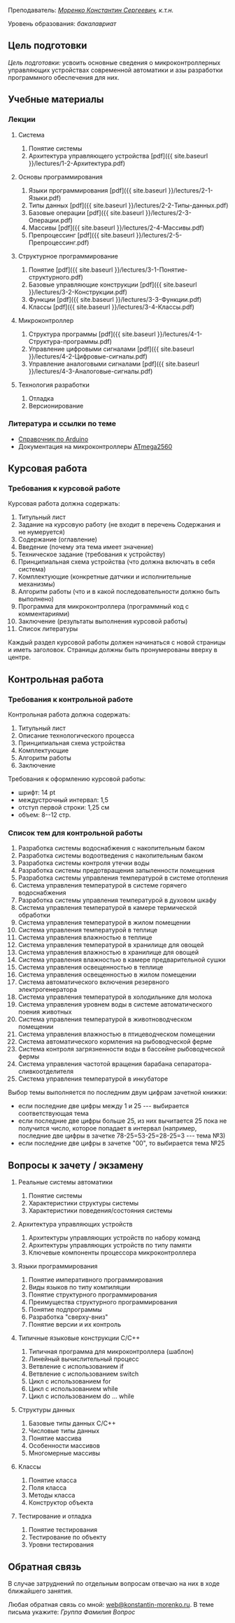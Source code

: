 <!-- Yandex.Metrika counter -->
<script type="text/javascript" >
   (function(m,e,t,r,i,k,a){m[i]=m[i]||function(){(m[i].a=m[i].a||[]).push(arguments)};
   m[i].l=1*new Date();k=e.createElement(t),a=e.getElementsByTagName(t)[0],k.async=1,k.src=r,a.parentNode.insertBefore(k,a)})
   (window, document, "script", "https://mc.yandex.ru/metrika/tag.js", "ym");

   ym(69954367, "init", {
        clickmap:true,
        trackLinks:true,
        accurateTrackBounce:true
   });
</script>
<noscript><div><img src="https://mc.yandex.ru/watch/69954367" style="position:absolute; left:-9999px;" alt="" /></div></noscript>
<!-- /Yandex.Metrika counter -->


Преподаватель: *[Моренко Константин Сергеевич](https://konstantin-morenko.ru), к.т.н.*

Уровень образования: *бакалавриат*


## Цель подготовки

*Цель подготовки:* усвоить основные сведения о микроконтроллерных
управляющих устройствах современной автоматики и азы разработки
программного обеспечения для них.


## Учебные материалы


### Лекции

1. Система
   1. Понятие системы
   2. Архитектура управляющего устройства [pdf]({{ site.baseurl }}/lectures/1-2-Архитектура.pdf)

2. Основы программирования
   1. Языки программирования [pdf]({{ site.baseurl }}/lectures/2-1-Языки.pdf)
   2. Типы данных [pdf]({{ site.baseurl }}/lectures/2-2-Типы-данных.pdf)
   3. Базовые операции [pdf]({{ site.baseurl }}/lectures/2-3-Операции.pdf)
   4. Массивы [pdf]({{ site.baseurl }}/lectures/2-4-Массивы.pdf)
   5. Препроцессинг [pdf]({{ site.baseurl }}/lectures/2-5-Препроцессинг.pdf)

3. Структурное программирование
   1. Понятие [pdf]({{ site.baseurl }}/lectures/3-1-Понятие-структурного.pdf)
   2. Базовые управляющие конструкции [pdf]({{ site.baseurl }}/lectures/3-2-Конструкции.pdf)
   3. Функции [pdf]({{ site.baseurl }}/lectures/3-3-Функции.pdf)
   4. Классы [pdf]({{ site.baseurl }}/lectures/3-4-Классы.pdf)

4. Микроконтроллер
   1. Структура программы [pdf]({{ site.baseurl }}/lectures/4-1-Структура-программы.pdf)
   2. Управление цифровыми сигналами [pdf]({{ site.baseurl }}/lectures/4-2-Цифровые-сигналы.pdf)
   3. Управление аналоговыми сигналами [pdf]({{ site.baseurl }}/lectures/4-3-Аналоговые-сигналы.pdf)

5. Технология разработки
   1. Отладка
   2. Версионирование


### Литература и ссылки по теме

- [Справочник по Arduino](https://www.arduino.cc/reference/en/)
- Документация на микроконтроллеры [ATmega2560](https://www.microchip.com/en-us/product/ATmega2560)


## Курсовая работа

### Требования к курсовой работе

Курсовая работа должна содержать:
1. Титульный лист
2. Задание на курсовую работу (не входит в перечень Содержания и не нумеруется)
3. Содержание (оглавление)
4. Введение (почему эта тема имеет значение)
5. Техническое задание (требования к устройству)
6. Принципиальная схема устройства (что должна включать в себя система)
7. Комплектующие (конкретные датчики и исполнительные механизмы)
8. Алгоритм работы (что и в какой последовательности должно быть выполнено)
9. Программа для микроконтроллера (программный код с комментариями)
10. Заключение (результаты выполнения курсовой работы)
11. Список литературы

Каждый раздел курсовой работы должен начинаться с новой страницы и
иметь заголовок.  Страницы должны быть пронумерованы вверху в центре.


## Контрольная работа

### Требования к контрольной работе

Контрольная работа должна содержать:
1. Титульный лист
2. Описание технологического процесса
3. Принципиальная схема устройства
4. Комплектующие
5. Алгоритм работы
6. Заключение

Требования к оформлению курсовой работы:
- шрифт: 14 pt
- междустрочный интервал: 1,5
- отступ первой строки: 1,25 см
- объем: 8--12 стр.


### Список тем для контрольной работы

1. Разработка системы водоснабжения с накопительным баком
2. Разработка системы водоотведения с накопительным баком
3. Разработка системы контроля утечки воды
4. Разработка системы предотвращения запыленности помещения
5. Разработка системы управления температурой в системе отопления
6. Система управления температурой в системе горячего водоснабжения
7. Разработка системы управления температурой в духовом шкафу
8. Система управления температурой в камере термической обработки
9. Система управления температурой в жилом помещении
10. Система управления температурой в теплице
11. Система управления влажностью в теплице
12. Система управления температурой в хранилище для овощей
13. Система управления влажностью в хранилище для овощей
14. Система управления влажностью в камере предварительной сушки
15. Система управления освещенностью в теплице
16. Система управления освещенностью в жилом помещении
17. Система автоматического включения резервного электрогенератора
18. Система управления температурой в холодильнике для молока
19. Система управления уровнем воды в системе автоматического поения животных
20. Система управления температурой в животноводческом помещении
21. Система управления влажностью в птицеводческом помещении
22. Система автоматического кормления на рыбоводческой ферме
23. Система контроля загрязненности воды в бассейне рыбоводческой фермы
24. Система управления частотой вращения барабана сепаратора-сливкоотделителя
25. Система управления температурой в инкубаторе

Выбор темы выполняется по последним двум цифрам зачетной книжки:
- если последние две цифры между 1 и 25 --- выбирается соответствующая тема
- если последние две цифры больше 25, из них вычитается 25 пока не
  получится число, которое попадает в интервал (например, последние
  две цифры в зачетке 78-25=53-25=28-25=3 --- тема №3)
- если последние две цифры в зачетке "00", то выбирается тема №25


## Вопросы к зачету / экзамену

1. Реальные системы автоматики
   1. Понятие системы
   2. Характеристики структуры системы
   3. Характеристики поведения/состояния системы

2. Архитектура управляющих устройств
   1. Архитектуры управляющих устройств по набору команд
   2. Архитектуры управляющих устройств по типу памяти
   3. Ключевые компоненты процессора микроконтроллера

3. Языки программирования
   1. Понятие императивного программирования
   2. Виды языков по типу компиляции
   3. Понятие структурного программирования
   4. Преимущества структурного программирования
   5. Понятие подпрограммы
   6. Разработка "сверху-вниз"
   7. Понятие версии и их контроль

4. Типичные языковые конструкции C/C++
   1. Типичная программа для микроконтроллера (шаблон)
   2. Линейный вычислительный процесс
   3. Ветвление с использованием if
   4. Ветвление с использованием switch
   5. Цикл с использованием for
   6. Цикл с использованием while
   7. Цикл с использованием do ... while

5. Структуры данных
   1. Базовые типы данных C/C++
   2. Числовые типы данных
   3. Понятие массива
   4. Особенности массивов
   5. Многомерные массивы

6. Классы
   1. Понятие класса
   2. Поля класса
   3. Методы класса
   4. Конструктор объекта

7. Тестирование и отладка
   1. Понятие тестирования
   2. Тестирование по объекту
   3. Уровни тестирования


## Обратная связь

В случае затруднений по отдельным вопросам отвечаю на них в ходе
ближайшего занятия.

Любая обратная связь со мной:
[web@konstantin-morenko.ru](mailto:web@konstantin-morenko.ru).
В теме письма укажите: *Группа* *Фамилия* *Вопрос*
